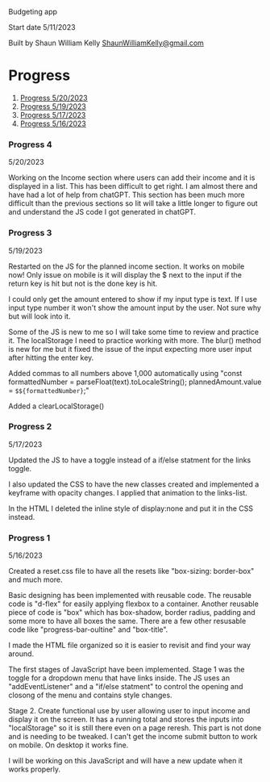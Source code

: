 Budgeting app

Start date 5/11/2023

Built by Shaun William Kelly
ShaunWilliamKelly@gmail.com

# Progress
1. [Progress 5/20/2023](#progress-4)
2. [Progress 5/19/2023](#progress-3)
3. [Progress 5/17/2023](#progress-2) 
4. [Progress 5/16/2023](#progress-1)

### Progress 4
5/20/2023

Working on the Income section where users can add their income and it is displayed in a list. This has been difficult to get right. I am almost there and have had a lot of help from chatGPT. This section has been much more difficult than the previous sections so Iit will take a little longer to figure out and understand the JS code I got generated in chatGPT. 


### Progress 3
5/19/2023

Restarted on the JS for the planned income section. It works on mobile now! Only issue on mobile is it will display the $ next to the input if the return key is hit but not is the done key is hit. 

I could only get the amount entered to show if my input type is text. If I use input type number it won't show the amount input by the user. Not sure why but will look into it. 

Some of the JS is new to me so I will take some time to review and practice it. The localStorage I need to practice working with more. The blur() method is new for me but it fixed the issue of the input expecting more user input after hitting the enter key. 

Added commas to all numbers above 1,000 automatically using "const formattedNumber = parseFloat(text).toLocaleString();
  plannedAmount.value = `$${formattedNumber}`;"

Added a clearLocalStorage()

### Progress 2 
5/17/2023

Updated the JS to have a toggle instead of a if/else statment for the links toggle. 

I also updated the CSS to have the new classes created and implemented a keyframe with opacity changes. I applied that animation to the links-list.

In the HTML I deleted the inline style of display:none and put it in the CSS instead. 


### Progress 1
5/16/2023

Created a reset.css file to have all the resets like "box-sizing: border-box" and much more. 

Basic designing has been implemented with reusable code. 
The reusable code is "d-flex" for easily applying flexbox to a container.
Another reusable piece of code is "box" which has box-shadow, border radius, padding and some more to have all boxes the same.
There are a few other resusable code like "progress-bar-oultine" and "box-title".

I made the HTML file organized so it is easier to revisit and find your way around. 

The first stages of JavaScript have been implemented.
Stage 1 was the toggle for a dropdown menu that have links inside. 
The JS uses an "addEventListener" and a "if/else statment" to control the opening and closong of the menu and contains style changes. 

Stage 2. Create functional use by user allowing user to input income and display it on the screen. It has a running total and 
stores the inputs into "localStorage" so it is still there even on a page reresh. 
This part is not done and is needing to be tweaked.
I can't get the income submit button to work on mobile. On desktop it works fine. 

I will be working on this JavaScript and will have a new update when it works properly.



